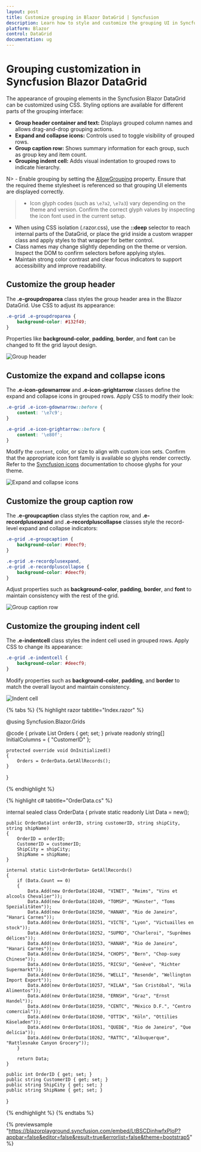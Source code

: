 ```yaml
---
layout: post
title: Customize grouping in Blazor DataGrid | Syncfusion
description: Learn how to style and customize the grouping UI in Syncfusion Blazor DataGrid—group headers, icons, caption rows, and indent cells with CSS tips.
platform: Blazor
control: DataGrid
documentation: ug
---
```


# Grouping customization in Syncfusion Blazor DataGrid

The appearance of grouping elements in the Syncfusion Blazor DataGrid can be customized using CSS. Styling options are available for different parts of the grouping interface:

- **Group header container and text:** Displays grouped column names and allows drag-and-drop grouping actions.
- **Expand and collapse icons:** Controls used to toggle visibility of grouped rows.
- **Group caption row:** Shows summary information for each group, such as group key and item count.
- **Grouping indent cell:** Adds visual indentation to grouped rows to indicate hierarchy.

N> - Enable grouping by setting the [AllowGrouping](https://help.syncfusion.com/cr/blazor/Syncfusion.Blazor.Grids.SfGrid-1.html#Syncfusion_Blazor_Grids_SfGrid_1_AllowGrouping) property. Ensure that the required theme stylesheet is referenced so that grouping UI elements are displayed correctly.  
> - Icon glyph codes (such as `\e7a2`, `\e7a3`) vary depending on the theme and version. Confirm the correct glyph values by inspecting the icon font used in the current setup.  
- When using CSS isolation (.razor.css), use the **::deep** selector to reach internal parts of the DataGrid, or place the grid inside a custom wrapper class and apply styles to that wrapper for better control.
- Class names may change slightly depending on the theme or version. Inspect the DOM to confirm selectors before applying styles.
- Maintain strong color contrast and clear focus indicators to support accessibility and improve readability.

## Customize the group header

The **.e-groupdroparea** class styles the group header area in the Blazor DataGrid. Use CSS to adjust its appearance:

```css
.e-grid .e-groupdroparea {
    background-color: #132f49;
}
```

Properties like **background-color**, **padding**, **border**, and **font** can be changed to fit the grid layout design.

![Group header](../images/style-and-appearance/group-header.png)

## Customize the expand and collapse icons

The **.e-icon-gdownarrow** and **.e-icon-grightarrow** classes define the expand and collapse icons in grouped rows. Apply CSS to modify their look:

```css
.e-grid .e-icon-gdownarrow::before {
    content: '\e7c9';
}

.e-grid .e-icon-grightarrow::before {
    content: '\e80f';
}
```

Modify the `content`, color, or size to align with custom icon sets. Confirm that the appropriate icon font family is available so glyphs render correctly. Refer to the [Syncfusion icons](https://blazor.syncfusion.com/documentation/appearance/icons) documentation to choose glyphs for your theme.

![Expand and collapse icons](../images/style-and-appearance/group-expand-or-collapse-icons.png)

## Customize the group caption row

The **.e-groupcaption** class styles the caption row, and **.e-recordplusexpand** and **.e-recordpluscollapse** classes style the record-level expand and collapse indicators:

```css
.e-grid .e-groupcaption {
    background-color: #deecf9;
}

.e-grid .e-recordplusexpand,
.e-grid .e-recordpluscollapse {
    background-color: #deecf9;
}
```

Adjust properties such as **background-color**, **padding**, **border**, and **font** to maintain consistency with the rest of the grid.

![Group caption row](../images/style-and-appearance/group-caption-row.png)

## Customize the grouping indent cell

The **.e-indentcell** class styles the indent cell used in grouped rows. Apply CSS to change its appearance:

```css
.e-grid .e-indentcell {
    background-color: #deecf9;
}
```

Modify properties such as **background-color**, **padding**, and **border** to match the overall layout and maintain consistency.

![Indent cell](../images/style-and-appearance/indent-cell.png)

{% tabs %}
{% highlight razor tabtitle="Index.razor" %}

@using Syncfusion.Blazor.Grids

<SfGrid DataSource="@Orders"
        Height="315"
        AllowGrouping="true"
        AllowPaging="true">
    <GridPageSettings PageSize="8"></GridPageSettings>
    <GridGroupSettings Columns="@InitialColumns"></GridGroupSettings>
    <GridColumns>
        <GridColumn Field=@nameof(OrderData.OrderID) HeaderText="Order ID" TextAlign="Syncfusion.Blazor.Grids.TextAlign.Right" Width="140"></GridColumn>
        <GridColumn Field=@nameof(OrderData.CustomerID) HeaderText="Customer ID" Width="120"></GridColumn>
        <GridColumn Field=@nameof(OrderData.ShipCity) HeaderText="Ship City" Width="100"></GridColumn>
        <GridColumn Field=@nameof(OrderData.ShipName) HeaderText="Ship Name" Width="100"></GridColumn>
    </GridColumns>
</SfGrid>

<style>
    .e-grid .e-groupdroparea {
        background-color: #132f49;
        color: #ffffff;
    }

    .e-grid .e-icon-gdownarrow::before,
    .e-grid .e-icon-grightarrow::before {
        font-family: 'e-icons' !important;
        font-weight: normal;
    }

    .e-grid .e-icon-gdownarrow::before {
        content: '\e7c9';
    }

    .e-grid .e-icon-grightarrow::before {
        content: '\e80f';
    }

    .e-grid .e-groupcaption {
        background-color: #deecf9;
    }

    .e-grid .e-recordplusexpand,
    .e-grid .e-recordpluscollapse {
        background-color: #deecf9;
    }

    .e-grid .e-indentcell {
        background-color: #deecf9;
    }

    /* Optional: maintain visible focus on group caption rows */
    .e-grid .e-groupcaption:focus-visible {
        outline: 2px solid #005a9e;
        outline-offset: -2px;
    }
</style>

@code {
    private List<OrderData> Orders { get; set; }
    private readonly string[] InitialColumns = { "CustomerID" };

    protected override void OnInitialized()
    {
        Orders = OrderData.GetAllRecords();
    }
}

{% endhighlight %}

{% highlight c# tabtitle="OrderData.cs" %}

internal sealed class OrderData
{
    private static readonly List<OrderData> Data = new();

    public OrderData(int orderID, string customerID, string shipCity, string shipName)
    {
        OrderID = orderID;
        CustomerID = customerID;
        ShipCity = shipCity;
        ShipName = shipName;
    }

    internal static List<OrderData> GetAllRecords()
    {
        if (Data.Count == 0)
        {
            Data.Add(new OrderData(10248, "VINET", "Reims", "Vins et alcools Chevalier"));
            Data.Add(new OrderData(10249, "TOMSP", "Münster", "Toms Spezialitäten"));
            Data.Add(new OrderData(10250, "HANAR", "Rio de Janeiro", "Hanari Carnes"));
            Data.Add(new OrderData(10251, "VICTE", "Lyon", "Victuailles en stock"));
            Data.Add(new OrderData(10252, "SUPRD", "Charleroi", "Suprêmes délices"));
            Data.Add(new OrderData(10253, "HANAR", "Rio de Janeiro", "Hanari Carnes"));
            Data.Add(new OrderData(10254, "CHOPS", "Bern", "Chop-suey Chinese"));
            Data.Add(new OrderData(10255, "RICSU", "Genève", "Richter Supermarkt"));
            Data.Add(new OrderData(10256, "WELLI", "Resende", "Wellington Import Export"));
            Data.Add(new OrderData(10257, "HILAA", "San Cristóbal", "Hila Alimentos"));
            Data.Add(new OrderData(10258, "ERNSH", "Graz", "Ernst Handel"));
            Data.Add(new OrderData(10259, "CENTC", "México D.F.", "Centro comercial"));
            Data.Add(new OrderData(10260, "OTTIK", "Köln", "Ottilies Käseladen"));
            Data.Add(new OrderData(10261, "QUEDE", "Rio de Janeiro", "Que delícia"));
            Data.Add(new OrderData(10262, "RATTC", "Albuquerque", "Rattlesnake Canyon Grocery"));
        }

        return Data;
    }

    public int OrderID { get; set; }
    public string CustomerID { get; set; }
    public string ShipCity { get; set; }
    public string ShipName { get; set; }
}

{% endhighlight %}
{% endtabs %}

{% previewsample "https://blazorplayground.syncfusion.com/embed/LtBSCDinhwfxPloP?appbar=false&editor=false&result=true&errorlist=false&theme=bootstrap5" %}
